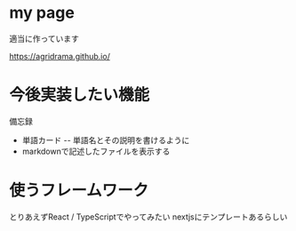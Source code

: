 # my page
適当に作っています

https://agridrama.github.io/

# 今後実装したい機能
備忘録
- 単語カード
-- 単語名とその説明を書けるように
- markdownで記述したファイルを表示する

# 使うフレームワーク
とりあえずReact / TypeScriptでやってみたい
nextjsにテンプレートあるらしい